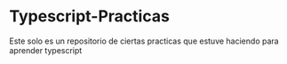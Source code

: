 # Typescript-Practicas
Este solo es un repositorio de ciertas practicas que estuve haciendo para aprender typescript
